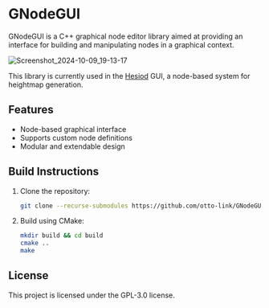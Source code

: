 # GNodeGUI

GNodeGUI is a C++ graphical node editor library aimed at providing an interface for building and manipulating nodes in a graphical context.

![Screenshot_2024-10-09_19-13-17](https://github.com/user-attachments/assets/3362ae46-47ee-4add-b7fd-9f143d8d887c)

This library is currently used in the [Hesiod](https://github.com/otto-link/Hesiod) GUI, a node-based system for heightmap generation.

## Features

- Node-based graphical interface
- Supports custom node definitions
- Modular and extendable design

## Build Instructions

1. Clone the repository:
   ```bash
   git clone --recurse-submodules https://github.com/otto-link/GNodeGUI.git
   ```
2. Build using CMake:
   ```bash
   mkdir build && cd build
   cmake ..
   make
   ```

## License

This project is licensed under the GPL-3.0 license.
